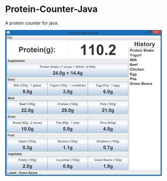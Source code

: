 # Protein-Counter-Java
A protein counter for java.

![alt tag](https://github.com/Rickydam/Java-ProteinCounter/blob/master/v1.0.png)
